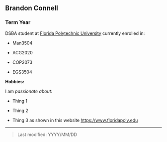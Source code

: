 ## Brandon Connell

### Term Year 

DSBA student at [Florida Polytechnic University](https://www.floridapoly.edu) currently enrolled in: 

- Man3504

- ACG2020

- COP2073

- EGS3504

**Hobbies:**

I am _passionate about_: 

- Thing 1

- Thing 2

- Thing 3 as shown in this website <https://www.floridapoly.edu>

***

> Last modified: YYYY/MM/DD